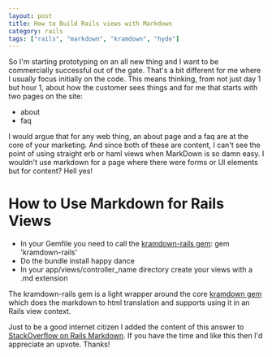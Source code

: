```yaml
---
layout: post
title: How to Build Rails views with Markdown
category: rails
tags: ["rails", "markdown", "kramdown", "hyde"]
---
```

So I'm starting prototyping on an all new thing and I want to be commercially successful out of the gate.  That's a bit different for me where I usually focus initially on the code.  This means thinking, from not just day 1 but hour 1, about how the customer sees things and for me that starts with two pages on the site:

* about
* faq

I would argue that for any web thing, an about page and a faq are at the core of your marketing.  And since both of these are content, I can't see the point of using straight erb or haml views when MarkDown is so damn easy.  I wouldn't use markdown for a page where there were forms or UI elements but for content?  Hell yes!

# How to Use Markdown for Rails Views

* In your Gemfile you need to call the [kramdown-rails gem](https://github.com/chrisroberts/kramdown-rails): gem 'kramdown-rails'
* Do the bundle install happy dance
* In your app/views/controller_name directory create your views with a .md extension

The kramdown-rails gem is a light wrapper around the core [kramdown gem](https://github.com/gettalong/kramdown) which does the markdown to html translation and supports using it in an Rails view context.

Just to be a good internet citizen I added the content of this answer to [StackOverflow on Rails Markdown](http://stackoverflow.com/questions/36957097/rails-4-how-i-use-the-contents-of-a-markdown-file-in-a-view/41362259#41362259).  If you have the time and like this then I'd appreciate an upvote.  Thanks!

